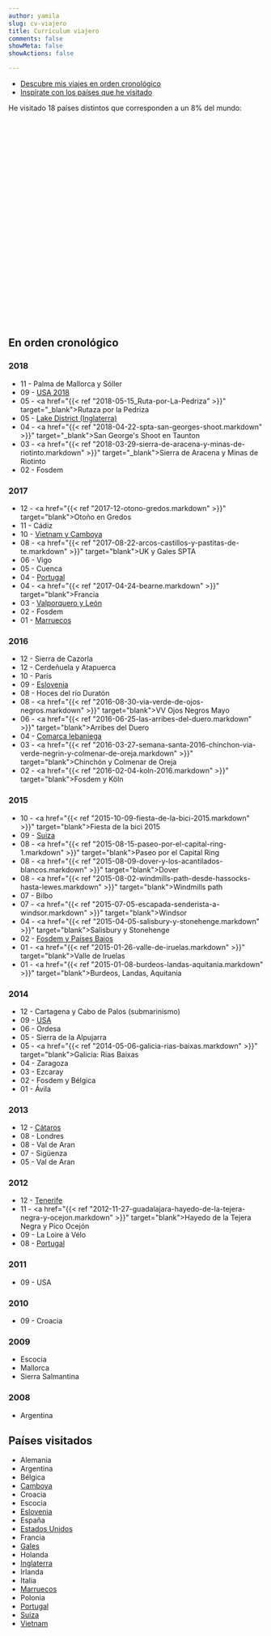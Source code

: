 ```yaml
---
author: yamila
slug: cv-viajero
title: Currículum viajero
comments: false
showMeta: false
showActions: false

---
```


<link rel="stylesheet" href="//cdnjs.cloudflare.com/ajax/libs/jqueryui/1.12.1/jquery-ui.css" />
<link rel="stylesheet" href="//cdnjs.cloudflare.com/ajax/libs/leaflet/1.2.0/leaflet.css" />
<style>
@media screen and (max-width: 600px) {
  #map {
    visibility: hidden;
    clear: both;
    float: left;
    margin: 10px auto 5px 20px;
    width: 28%;
    display: none;
  }
}
</style>

* [Descubre mis viajes en orden cronológico](#en-orden-cronológico)
* [Inspírate con los países que he visitado](#países-visitados)

He visitado 18 países distintos que corresponden a un 8% del mundo:

<div id="map" style="height: 400px; width: 100%"></div>

## En orden cronológico
### 2018
<DIV class="cv-list">

* 11 - Palma de Mallorca y Sóller
* 09 - <a href="/trips/usa-2018" target="_blank">USA 2018</a>
* 05 - <a href="{{< ref "2018-05-15_Ruta-por-La-Pedriza" >}}" target="_blank">Rutaza por la Pedriza</a>
* 05 - <a href="/trips/lake-district-2018" target="_blank">Lake District (Inglaterra)</a>
* 04 - <a href="{{< ref "2018-04-22-spta-san-georges-shoot.markdown" >}}" target="_blank">San George's Shoot en Taunton</a>
* 03 - <a href="{{< ref "2018-03-29-sierra-de-aracena-y-minas-de-riotinto.markdown" >}}" target="_blank">Sierra de Aracena y Minas de Riotinto</a>
* 02 - Fosdem

</DIV>

### 2017
<DIV class="cv-list">

* 12 - <a href="{{< ref "2017-12-otono-gredos.markdown" >}}" target="blank">Otoño en Gredos</a>
* 11 - Cádiz
* 10 - <a href="/trips/vietnam-2017" target="blank">Vietnam y Camboya</a>
* 08 - <a href="{{< ref "2017-08-22-arcos-castillos-y-pastitas-de-te.markdown" >}}" target="blank">UK y Gales SPTA</a>
* 06 - Vigo
* 05 - Cuenca
* 04 - <a href="/trips/portugal-2017" target="blank">Portugal</a>
* 04 - <a href="{{< ref "2017-04-24-bearne.markdown" >}}" target="blank">Francia</a>
* 03 - <a href="/trips/león-2017" target="blank">Valporquero y León</a>
* 02 - Fosdem
* 01 - <a href="/trips/marruecos-2017" target="blank">Marruecos</a>

</DIV>

### 2016
<DIV class="cv-list">

* 12 - Sierra de Cazorla
* 12 - Cerdeñuela y Atapuerca
* 10 - París
* 09 - <a href="/trips/eslovenia-2016" target="blank">Eslovenia</a>
* 08 - Hoces del río Duratón
* 08 - <a href="{{< ref "2016-08-30-via-verde-de-ojos-negros.markdown" >}}" target="blank">VV Ojos Negros Mayo</a>
* 06 - <a href="{{< ref "2016-06-25-las-arribes-del-duero.markdown" >}}" target="blank">Arribes del Duero</a>
* 04 - <a href="/trips/comarca-lebaniega-2016" target="blank">Comarca lebaniega</a>
* 03 - <a href="{{< ref "2016-03-27-semana-santa-2016-chinchon-via-verde-negrin-y-colmenar-de-oreja.markdown" >}}" target="blank">Chinchón y Colmenar de Oreja</a>
* 02 - <a href="{{< ref "2016-02-04-koln-2016.markdown" >}}" target="blank">Fosdem y Köln</a>

</DIV>

### 2015
<DIV class="cv-list">

* 10 - <a href="{{< ref "2015-10-09-fiesta-de-la-bici-2015.markdown" >}}" target="blank">Fiesta de la bici 2015</a>
* 09 - <a href="/trips/suiza-2015" target="blank">Suiza</a>
* 08 - <a href="{{< ref "2015-08-15-paseo-por-el-capital-ring-1.markdown" >}}" target="blank">Paseo por el Capital Ring</a>
* 08 - <a href="{{< ref "2015-08-09-dover-y-los-acantilados-blancos.markdown" >}}" target="blank">Dover</a>
* 08 - <a href="{{< ref "2015-08-02-windmills-path-desde-hassocks-hasta-lewes.markdown" >}}" target="blank">Windmills path</a>
* 07 - Bilbo
* 07 - <a href="{{< ref "2015-07-05-escapada-senderista-a-windsor.markdown" >}}" target="blank">Windsor</a>
* 04 - <a href="{{< ref "2015-04-05-salisbury-y-stonehenge.markdown" >}}" target="blank">Salisbury y Stonehenge</a>
* 02 - <a href="/trips/países-bajos-2015" target="blank">Fosdem y Países Bajos</a>
* 01 - <a href="{{< ref "2015-01-26-valle-de-iruelas.markdown" >}}" target="blank">Valle de Iruelas</a>
* 01 - <a href="{{< ref "2015-01-08-burdeos-landas-aquitania.markdown" >}}" target="blank">Burdeos, Landas, Aquitania</a>

</DIV>

### 2014
<DIV class="cv-list">

* 12 - Cartagena y Cabo de Palos (submarinismo)
* 09 - <a href="/trips/usa-2014" target="blank">USA</a>
* 06 - Ordesa
* 05 - Sierra de la Alpujarra
* 05 - <a href="{{< ref "2014-05-06-galicia-rias-baixas.markdown" >}}" target="blank">Galicia: Rias Baixas</a>
* 04 - Zaragoza
* 03 - Ezcaray
* 02 - Fosdem y Bélgica
* 01 - Ávila

</DIV>

### 2013
<DIV class="cv-list">

* 12 - <a href="/trips/ruta-de-los-cátaros-2013" target="blank">Cátaros</a>
* 08 - Londres
* 08 - Val de Aran
* 07 - Sigüenza
* 05 - Val de Aran

</DIV>

### 2012
<DIV class="cv-list">

* 12 - <a href="/trips/tenerife-2012" target="blank">Tenerife</a>
* 11 - <a href="{{< ref "2012-11-27-guadalajara-hayedo-de-la-tejera-negra-y-ocejon.markdown" >}}" target="blank">Hayedo de la Tejera Negra y Pico Ocejón</a>
* 09 - La Loire à Vélo
* 08 - <a href="/trips/portugal-2012" target="blank">Portugal</a>

### 2011
<DIV class="cv-list">

* 09 - USA

### 2010
<DIV class="cv-list">

* 09 - Croacia

### 2009
<DIV class="cv-list">

* Escocia
* Mallorca
* Sierra Salmantina

### 2008
<DIV class="cv-list">

* Argentina

</DIV>

## Países visitados
<DIV class="cv-list">


* Alemania
* Argentina
* Bélgica
* <a href="/tags/camboya" target="blank">Camboya</a>
* Croacia
* Escocia
* <a href="/tags/eslovenia" target="blank">Eslovenia</a>
* España
* <a href="/tags/usa" target="blank">Estados Unidos</a>
* Francia
* <a href="/tags/gales" target="_blank">Gales</a>
* Holanda
* <a href="/tags/inglaterra" target="_blank">Inglaterra</a>
* Irlanda
* Italia
* <a href="/tags/marruecos" target="blank">Marruecos</a>
* Polonia
* <a href="/tags/portugal" target="blank">Portugal</a>
* <a href="/tags/suiza" target="blank">Suiza</a>
* <a href="/tags/vietnam" target="blank">Vietnam</a>

</DIV>

<script src="//cdnjs.cloudflare.com/ajax/libs/jquery/3.2.1/jquery.min.js" ></script>
<script src="//cdnjs.cloudflare.com/ajax/libs/jqueryui/1.12.1/jquery-ui.js" ></script>
<script src="//cdnjs.cloudflare.com/ajax/libs/leaflet/1.2.0/leaflet.js" ></script>
<script src="/js/visited.js" type="text/javascript"></script>
<script>
function onEachFeature(feature, layer) {
    var popupContent = feature.properties.name;
    layer.bindPopup(popupContent);
}
var mymap = L.map('map').setView([20, 0], 2);
L.tileLayer('//api.tiles.mapbox.com/v4/{id}/{z}/{x}/{y}.png?access_token={accessToken}', {
    attribution: 'Map data &copy; <a href="http://openstreetmap.org">OpenStreetMap</a> contributors, <a href="http://creativecommons.org/licenses/by-sa/2.0/">CC-BY-SA</a>, Imagery © <a href="http://mapbox.com">Mapbox</a>',
    maxZoom: 18,
    id: 'mapbox.outdoors',
    accessToken: 'pk.eyJ1IjoieWFtaWxhIiwiYSI6IjUzNDE5ZDRkZjBiZjBiZDY0YTBhZjBmNmUyZGYzYTZiIn0.okLJEzGsBQ6IOgn1mhToIQ'
}).addTo(mymap);
L.geoJSON(features, {
    onEachFeature: onEachFeature
}).addTo(mymap);
</script>
